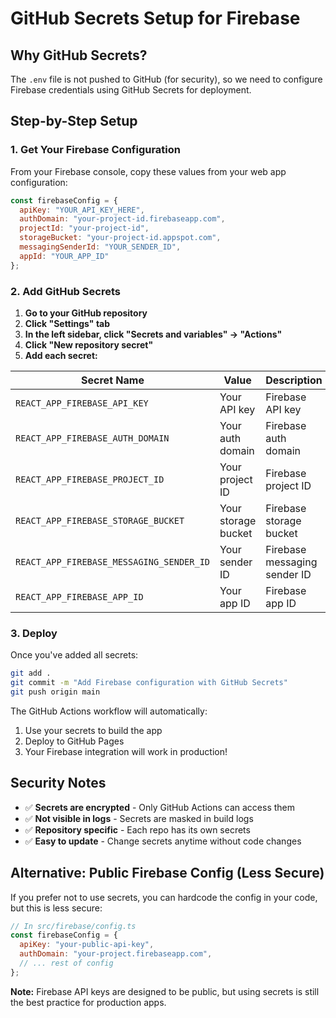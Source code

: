 # GitHub Secrets Setup for Firebase

## Why GitHub Secrets?

The `.env` file is not pushed to GitHub (for security), so we need to configure Firebase credentials using GitHub Secrets for deployment.

## Step-by-Step Setup

### 1. Get Your Firebase Configuration

From your Firebase console, copy these values from your web app configuration:

```javascript
const firebaseConfig = {
  apiKey: "YOUR_API_KEY_HERE",
  authDomain: "your-project-id.firebaseapp.com", 
  projectId: "your-project-id",
  storageBucket: "your-project-id.appspot.com",
  messagingSenderId: "YOUR_SENDER_ID",
  appId: "YOUR_APP_ID"
};
```

### 2. Add GitHub Secrets

1. **Go to your GitHub repository**
2. **Click "Settings" tab**
3. **In the left sidebar, click "Secrets and variables" → "Actions"**
4. **Click "New repository secret"**
5. **Add each secret:**

| Secret Name | Value | Description |
|-------------|-------|-------------|
| `REACT_APP_FIREBASE_API_KEY` | Your API key | Firebase API key |
| `REACT_APP_FIREBASE_AUTH_DOMAIN` | Your auth domain | Firebase auth domain |
| `REACT_APP_FIREBASE_PROJECT_ID` | Your project ID | Firebase project ID |
| `REACT_APP_FIREBASE_STORAGE_BUCKET` | Your storage bucket | Firebase storage bucket |
| `REACT_APP_FIREBASE_MESSAGING_SENDER_ID` | Your sender ID | Firebase messaging sender ID |
| `REACT_APP_FIREBASE_APP_ID` | Your app ID | Firebase app ID |

### 3. Deploy

Once you've added all secrets:

```bash
git add .
git commit -m "Add Firebase configuration with GitHub Secrets"
git push origin main
```

The GitHub Actions workflow will automatically:
1. Use your secrets to build the app
2. Deploy to GitHub Pages
3. Your Firebase integration will work in production!

## Security Notes

- ✅ **Secrets are encrypted** - Only GitHub Actions can access them
- ✅ **Not visible in logs** - Secrets are masked in build logs
- ✅ **Repository specific** - Each repo has its own secrets
- ✅ **Easy to update** - Change secrets anytime without code changes

## Alternative: Public Firebase Config (Less Secure)

If you prefer not to use secrets, you can hardcode the config in your code, but this is less secure:

```javascript
// In src/firebase/config.ts
const firebaseConfig = {
  apiKey: "your-public-api-key",
  authDomain: "your-project.firebaseapp.com",
  // ... rest of config
};
```

**Note:** Firebase API keys are designed to be public, but using secrets is still the best practice for production apps.
